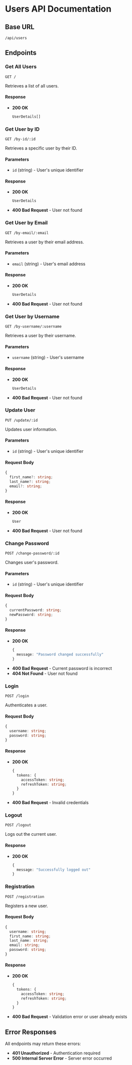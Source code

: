 

# Users API Documentation

## Base URL
```
/api/users
```

## Endpoints

### Get All Users
```http
GET /
```
Retrieves a list of all users.

#### Response
- **200 OK**
  ```typescript
  UserDetails[]
  ```

### Get User by ID
```http
GET /by-id/:id
```
Retrieves a specific user by their ID.

#### Parameters
- `id` (string) - User's unique identifier

#### Response
- **200 OK**
  ```typescript
  UserDetails
  ```
- **400 Bad Request** - User not found

### Get User by Email
```http
GET /by-email/:email
```
Retrieves a user by their email address.

#### Parameters
- `email` (string) - User's email address

#### Response
- **200 OK**
  ```typescript
  UserDetails
  ```
- **400 Bad Request** - User not found

### Get User by Username
```http
GET /by-username/:username
```
Retrieves a user by their username.

#### Parameters
- `username` (string) - User's username

#### Response
- **200 OK**
  ```typescript
  UserDetails
  ```
- **400 Bad Request** - User not found

### Update User
```http
PUT /update/:id
```
Updates user information.

#### Parameters
- `id` (string) - User's unique identifier

#### Request Body
```typescript
{
  first_name?: string;
  last_name?: string;
  email?: string;
}
```

#### Response
- **200 OK**
  ```typescript
  User
  ```
- **400 Bad Request** - User not found

### Change Password
```http
POST /change-password/:id
```
Changes user's password.

#### Parameters
- `id` (string) - User's unique identifier

#### Request Body
```typescript
{
  currentPassword: string;
  newPassword: string;
}
```

#### Response
- **200 OK**
  ```typescript
  {
    message: "Password changed successfully"
  }
  ```
- **400 Bad Request** - Current password is incorrect
- **404 Not Found** - User not found

### Login
```http
POST /login
```
Authenticates a user.

#### Request Body
```typescript
{
  username: string;
  password: string;
}
```

#### Response
- **200 OK**
  ```typescript
  {
    tokens: {
      accessToken: string;
      refreshToken: string;
    }
  }
  ```
- **400 Bad Request** - Invalid credentials

### Logout
```http
POST /logout
```
Logs out the current user.

#### Response
- **200 OK**
  ```typescript
  {
    message: "Successfully logged out"
  }
  ```

### Registration
```http
POST /registration
```
Registers a new user.

#### Request Body
```typescript
{
  username: string;
  first_name: string;
  last_name: string;
  email: string;
  password: string;
}
```

#### Response
- **200 OK**
  ```typescript
  {
    tokens: {
      accessToken: string;
      refreshToken: string;
    }
  }
  ```
- **400 Bad Request** - Validation error or user already exists

## Error Responses
All endpoints may return these errors:
- **401 Unauthorized** - Authentication required
- **500 Internal Server Error** - Server error occurred